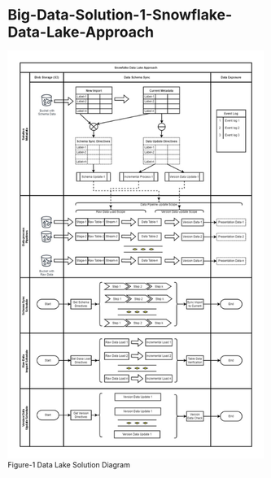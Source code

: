 # Big-Data-Solution-1-Snowflake-Data-Lake-Approach

![Data Lake Solution Overview](solution_overview.jpg?raw=true "Data Lake Solution Overview")
Figure-1 Data Lake Solution Diagram
